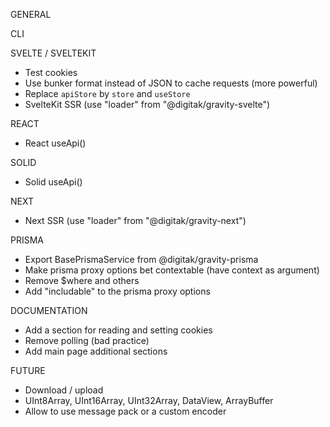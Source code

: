 GENERAL

CLI

SVELTE / SVELTEKIT
- Test cookies
- Use bunker format instead of JSON to cache requests (more powerful)
- Replace `apiStore` by `store` and `useStore`
- SvelteKit SSR (use "loader" from "@digitak/gravity-svelte")

REACT
- React useApi()

SOLID
- Solid useApi()

NEXT
- Next SSR (use "loader" from "@digitak/gravity-next")

PRISMA
- Export BasePrismaService from @digitak/gravity-prisma
- Make prisma proxy options bet contextable (have context as argument)
- Remove $where and others
- Add "includable" to the prisma proxy options

DOCUMENTATION
- Add a section for reading and setting cookies
- Remove polling (bad practice)
- Add main page additional sections

FUTURE
- Download / upload
- UInt8Array, UInt16Array, UInt32Array, DataView, ArrayBuffer
- Allow to use message pack or a custom encoder
